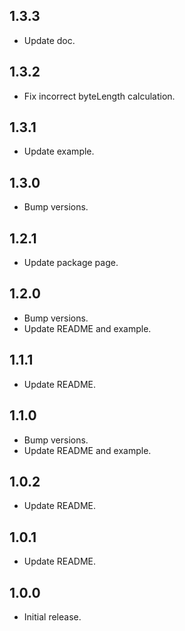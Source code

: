 ## 1.3.3

* Update doc.

## 1.3.2

* Fix incorrect byteLength calculation.

## 1.3.1

* Update example.

## 1.3.0

* Bump versions.

## 1.2.1

* Update package page.

## 1.2.0

* Bump versions.
* Update README and example.

## 1.1.1

* Update README.

## 1.1.0

* Bump versions.
* Update README and example.

## 1.0.2

* Update README.

## 1.0.1

* Update README.

## 1.0.0

* Initial release.
